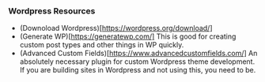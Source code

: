 ### Wordpress Resources 
- (Downoload Wordpress)[https://wordpress.org/download/]
- (Generate WP)[https://generatewp.com/] This is good for creating custom post types and other things in WP quickly. 
- (Advanced Custom Fields)[https://www.advancedcustomfields.com/] An absolutely necessary plugin for custom Wordpress theme development. If you are building sites in Wordpress and not using this, you need to be.